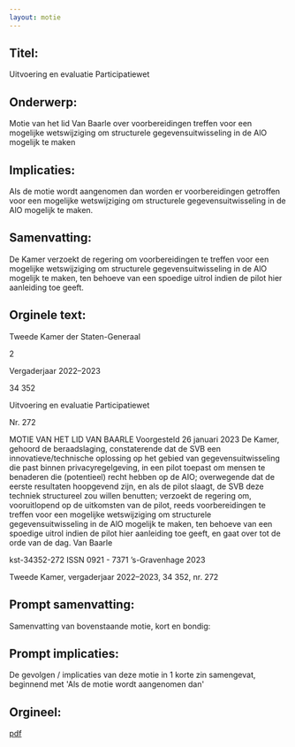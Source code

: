```yaml
---
layout: motie
---
```

## Titel:
Uitvoering en evaluatie Participatiewet
## Onderwerp:
Motie van het lid Van Baarle over voorbereidingen treffen voor een mogelijke wetswijziging om structurele gegevensuitwisseling in de AlO mogelijk te maken
## Implicaties:

Als de motie wordt aangenomen dan worden er voorbereidingen getroffen voor een mogelijke wetswijziging om structurele gegevensuitwisseling in de AlO mogelijk te maken.
## Samenvatting:

De Kamer verzoekt de regering om voorbereidingen te treffen voor een mogelijke wetswijziging om structurele gegevensuitwisseling in de AlO mogelijk te maken, ten behoeve van een spoedige uitrol indien de pilot hier aanleiding toe geeft.
## Orginele text:


Tweede Kamer der Staten-Generaal

2

Vergaderjaar 2022–2023

34 352

Uitvoering en evaluatie Participatiewet

Nr. 272

MOTIE VAN HET LID VAN BAARLE
Voorgesteld 26 januari 2023
De Kamer,
gehoord de beraadslaging,
constaterende dat de SVB een innovatieve/technische oplossing op het
gebied van gegevensuitwisseling die past binnen privacyregelgeving, in
een pilot toepast om mensen te benaderen die (potentieel) recht hebben
op de AIO;
overwegende dat de eerste resultaten hoopgevend zijn, en als de pilot
slaagt, de SVB deze techniek structureel zou willen benutten;
verzoekt de regering om, vooruitlopend op de uitkomsten van de pilot,
reeds voorbereidingen te treffen voor een mogelijke wetswijziging om
structurele gegevensuitwisseling in de AlO mogelijk te maken, ten
behoeve van een spoedige uitrol indien de pilot hier aanleiding toe geeft,
en gaat over tot de orde van de dag.
Van Baarle

kst-34352-272
ISSN 0921 - 7371
’s-Gravenhage 2023

Tweede Kamer, vergaderjaar 2022–2023, 34 352, nr. 272


## Prompt samenvatting:
Samenvatting van bovenstaande motie, kort en bondig:


## Prompt implicaties:
De gevolgen / implicaties van deze motie in 1 korte zin samengevat, beginnend met 'Als de motie wordt aangenomen dan' 

## Orgineel:
[pdf](https://gegevensmagazijn.tweedekamer.nl/OData/v4/2.0/Document(9a1e2a6f-ee8a-47b8-9a3c-d3edbbb4b5de)/resource)
